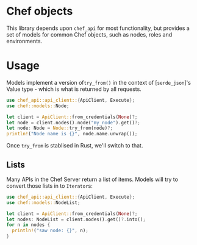 # Chef objects

This library depends upon `chef_api` for most functionality, but
provides a set of models for common Chef objects, such as nodes, roles
and environments.

# Usage

Models implement a version of`try_from()` in the context of [`serde_json`]'s Value
type - which is what is returned by all requests.

```rust
use chef_api::api_client::{ApiClient, Execute};
use chef::models::Node;

let client = ApiClient::from_credentials(None)?;
let node = client.nodes().node("my_node").get()?;
let node: Node = Node::try_from(node)?;
println!("Node name is {}", node.name.unwrap());
```

Once `try_from` is stablised in Rust, we'll switch to that.

## Lists 

Many APIs in the Chef Server return a list of items. Models will try to
convert those lists in to `Iterator`s:

```rust
use chef_api::api_client::{ApiClient, Execute};
use chef::models::NodeList;

let client = ApiClient::from_credentials(None)?;
let nodes: NodeList = client.nodes().get()?.into();
for n in nodes { 
  println!("saw node: {}", n);
}
```

